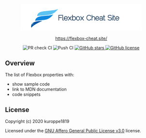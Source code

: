 <div align="center">
  <a href="https://kuroppe1819.github.io/flexbox-cheat-site/">
    <img src="https://github.com/kuroppe1819/flexbox-cheat-site/blob/master/static/image/title.png" alt="Flexbox Cheat Site" width="400" />
  </a>
</div>

<p align="center">
  <a href="https://kuroppe1819.github.io/flexbox-cheat-site/">https://flexbox-cheat.site/</a>
</p>

<div align="center">
  <img src="https://github.com/kuroppe1819/flexbox-cheat-site/actions/workflows/workflows.prcheck.yml/badge.svg" alt="PR check CI" />
  <img src="https://github.com/kuroppe1819/flexbox-cheat-site/actions/workflows/workflow.push.yml/badge.svg" alt="Push CI" />
  <a href="https://github.com/kuroppe1819/flexbox-cheat-site/stargazers">
    <img src="https://img.shields.io/github/stars/kuroppe1819/flexbox-cheat-site" alt="GitHub stars" />
  </a>
  <a href="https://github.com/kuroppe1819/flexbox-cheat-site/blob/master/LICENSE">
    <img src="https://img.shields.io/github/license/kuroppe1819/flexbox-cheat-site" alt="GitHub license" />
  </a>
</div>

## Overview

The list of Flexbox properties with:

- show sample code
- link to MDN documentation
- code snippets

## License

Copyright (c) 2020 kuroppe1819

Licensed under the <a href="LICENSE">GNU Affero General Public License v3.0</a> license.

